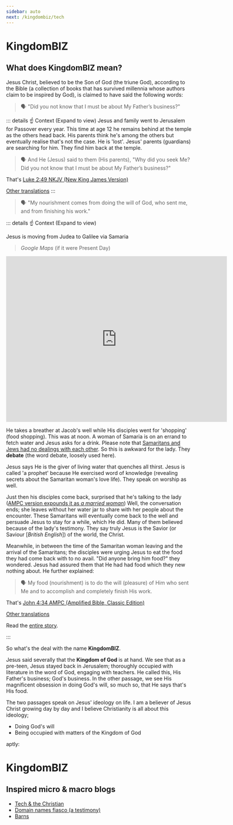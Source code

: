 ```yaml
---
sidebar: auto
next: /kingdombiz/tech
---
```


# KingdomBIZ

## What does KingdomBIZ mean?

Jesus Christ, believed to be the Son of God (the triune God), according to the Bible (a collection of books that has survived millennia whose authors claim to be inspired by God), is claimed to have said the following words:

> :speaking_head: "Did you not know that I must be about My Father’s business?"

::: details ☝️ Context (Expand to view)
Jesus and family went to Jerusalem for Passover every year. This time at age 12 he remains behind at the temple as the others head back. His parents think he's among the others but eventually realise that's not the case. He is 'lost'.
Jesus' parents (guardians) are searching for him. They find him back at the temple.

> :speaking_head: And He (Jesus) said to them (His parents), "Why did you seek Me? Did you not know that I must be about My Father’s business?"

That's [Luke 2:49 NKJV (New King James Version)][Luke 2.49 NKJV]

[Other translations][Luke 2.49]
:::

> :speaking_head: "My nourishment comes from doing the will of God, who sent me, and from finishing his work."

::: details ☝️ Context (Expand to view)

Jesus is moving from Judea to Galilee via Samaria

> *Google Maps* (if it were Present Day)

  <iframe width="600" height="450" style="border:0;" allowfullscreen="" loading="lazy" src="https://www.google.com/maps/embed?pb=!1m34!1m12!1m3!1d538909.416152967!2d34.91339066214064!3d32.414233030789646!2m3!1f0!2f0!3f0!3m2!1i1024!2i768!4f13.1!4m19!3e2!4m5!1s0x151c3e4505b6d063%3A0xf6f4a023d4faf69f!2sTiberias%2C%20Israel!3m2!1d32.795859!2d35.530972999999996!4m5!1s0x151ce0bf4413a14f%3A0xf265c6f017687cc5!2sJacob&#39;s%20Well%2C%20Kobri%20Bour%20Saeed!3m2!1d32.2095124!2d35.285281399999995!4m5!1s0x151d4a98da87a487%3A0x3f27c0331077af25!2sOr%20Yehuda%2C%20Israel!3m2!1d32.029748!2d34.856173!5e1!3m2!1sen!2ske!4v1641940208930!5m2!1sen!2ske"></iframe>

He takes a breather at Jacob's well while His disciples went for 'shopping' (food shopping). This was at noon. A woman of Samaria is on an errand to fetch water and Jesus asks for a drink. Please note that [Samaritans and Jews had no dealings with each other][Samaritans and Jews]. So this is awkward for the lady. They **debate** (the word debate, loosely used here).

Jesus says He is the giver of living water that quenches all thirst. Jesus is called 'a prophet' because He exercised word of knowledge (revealing secrets about the Samaritan woman's love life). They speak on worship as well.

Just then his disciples come back, surprised that he's talking to the lady ([AMPC version expounds it as *a married woman*][John 4:27 AMPC]) Well, the conversation ends; she leaves without her water jar to share with her people about the encounter. These Samaritans will eventually come back to the well and persuade Jesus to stay for a while, which He did. Many of them believed because of the lady's testimony. They say truly Jesus is the Savior (or Saviour [*British English*]) of the world, the Christ.

Meanwhile, in between the time of the Samaritan woman leaving and the arrival of the Samaritans; the disciples were urging Jesus to eat the food they had come back with to no avail. "Did anyone bring him food?" they wondered. Jesus had assured them that He had had food which they new nothing about. He further explained:

> :speaking_head: My food (nourishment) is to do the will (pleasure) of Him who sent Me and to accomplish and completely finish His work.

That's [John 4:34 AMPC (Amplified Bible, Classic Edition)][John 4:34 AMPC]

[Other translations][John 4:34]

Read the [entire story][Samaritan woman and Jesus].

:::

So what's the deal with the name **KingdomBIZ**.

Jesus said severally that the **Kingdom of God** is at hand. We see that as a pre-teen, Jesus stayed back in Jerusalem; thoroughly occupied with literature in the word of God, engaging with teachers. He called this, His Father's business; God's business. In the other passage, we see His magnificent obsession in doing God's will, so much so, that He says that's His food.

The two passages speak on Jesus' ideology on life. I am a believer of Jesus Christ growing day by day and I believe Christianity is all about this ideology;

- Doing God's will
- Being occupied with matters of the Kingdom of God

aptly:

<div class="center">
  <h1>KingdomBIZ</h1>
</div>

## Inspired micro & macro blogs

- [Tech & the Christian][tech-christian]
- [Domain names fiasco (a testimony)][domains]
- [Barns](https://stanmd.notion.site/Barns-9f792f156b054e75a0fa87401ea5c4e0)

[Luke 2.49 NKJV]: https://my.bible.com/bible/114/LUK.2.49.NKJV
[Luke 2.49]: https://www.bible.com/bible/compare/LUK.2.49
[Samaritans and Jews]: https://bible.org/illustration/hatred-between-jews-and-samaritans
[John 4:27 AMPC]: https://my.bible.com/bible/8/JHN.4.27
[John 4:34 AMPC]: https://my.bible.com/bible/8/JHN.4.34
[John 4:34]: https://www.bible.com/bible/compare/JHN.4.34
[Samaritan woman and Jesus]: https://www.bible.com/bible/114/JHN.4.1-42
[tech-christian]: /kingdombiz/tech
[domains]: /kingdombiz/testimonies/domains
